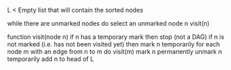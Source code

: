 L < Empty list that will contain the sorted nodes

while there are unmarked nodes do
	select an unmarked node n
	visit(n) 

function visit(node n)
	if n has a temporary mark then stop (not a DAG)
	if n is not marked (i.e. has not been visited yet) then
		mark n temporarily
		for each node m with an edge from n to m do
			visit(m)
		mark n permanently
		unmark n temporarily
		add n to head of L